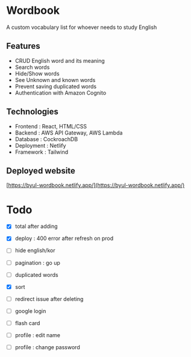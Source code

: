 # Wordbook

A custom vocabulary list for whoever needs to study English

## Features

- CRUD English word and its meaning
- Search words
- Hide/Show words
- See Unknown and known words
- Prevent saving duplicated words
- Authentication with Amazon Cognito

## Technologies

- Frontend : React, HTML/CSS
- Backend : AWS API Gateway, AWS Lambda
- Database : CockroachDB
- Deployment : Netlify
- Framework : Tailwind

## Deployed website

[https://byul-wordbook.netlify.app/](https://byul-wordbook.netlify.app/)

# Todo

- [x] total after adding
- [x] deploy : 400 error after refresh on prod
- [ ] hide english/kor
- [ ] pagination : go up
- [ ] duplicated words
- [x] sort
- [ ] redirect issue after deleting
- [ ] google login

- [ ] flash card

- [ ] profile : edit name
- [ ] profile : change password
